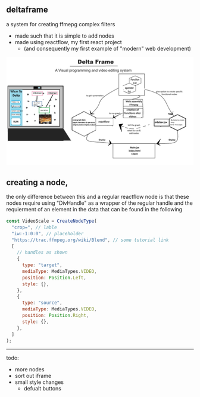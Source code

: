 ## deltaframe

a system for creating ffmepg complex filters

- made such that it is simple to add nodes
- made using reactflow, my first react project
  - (and consequently my first example of "modern" web development)

![data of the plan](Plan.jpg)

## creating a node,

the only difference between this and a regular reactflow node is that these nodes require using "DivHandle" as a wrapper of the regular handle and the requierment of an element in the data that can be found in the following

```jsx
const VideoScale = CreateNodeType(
  "crop=", // lable
  "iw:-1:0:0", // placeholder
  "https://trac.ffmpeg.org/wiki/Blend", // some tutorial link
  [
    // handles as shown
    {
      type: "target",
      mediaType: MediaTypes.VIDEO,
      position: Position.Left,
      style: {},
    },
    {
      type: "source",
      mediaType: MediaTypes.VIDEO,
      position: Position.Right,
      style: {},
    },
  ]
);
```

---

todo:

- more nodes
- sort out iframe
- small style changes
  - defualt buttons
